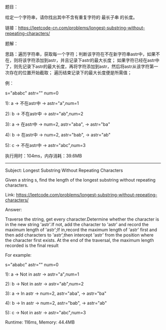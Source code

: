题目：

给定一个字符串，请你找出其中不含有重复字符的 最长子串 的长度。

链接：https://leetcode-cn.com/problems/longest-substring-without-repeating-characters/

题解：

思路：遍历字符串，获取每一个字符；判断该字符在不在新字符串astr中，如果不在，则将该字符添加到astr，并且记录下astr的最大长度；
如果字符已经在astr中了，则先记录下astr的最大长度，再将字符添加到astr，然后将astr从该字符第一次存在的位置开始截取；
遍历结束记录下的最大长度便是所需值；

例：

s="ababc"  astr=""  num=0

1): a -> 不在astr中 -> astr="a",num=1

2): b -> 不在astr中 -> astr="ab",num=2

3): a ->   在astr中 -> num=2, astr="aba", -> astr="ba"

4): b ->   在astr中 -> num=2, astr="bab", -> astr="ab"

5): c -> 不在astr中 -> astr="abc",num=3

执行用时：104ms，内存消耗：39.6MB
___

Subject: Longest Substring Without Repeating Characters

Given a string s, find the length of the longest substring without repeating characters.

Link: https://leetcode.com/problems/longest-substring-without-repeating-characters/

Answer:

Traverse the string, get every character.Determine whether the character is in the new string 'astr'.If not,
add the character to 'astr' and record the maximum length of 'astr';If in,record the maximum length of 'astr' first
and then add characters to 'astr',then intercept 'astr' from the position where the character first exists.
At the end of the traversal, the maximum length recorded is the final result

For example:

s="ababc"  astr=""  num=0

1): a -> Not in astr -> astr="a",num=1

2): b -> Not in astr -> astr="ab",num=2

3): a -> In astr -> num=2, astr="aba", -> astr="ba"

4): b -> In astr -> num=2, astr="bab", -> astr="ab"

5): c -> Not in astr -> astr="abc",num=3

Runtime: 116ms, Memory: 44.4MB



